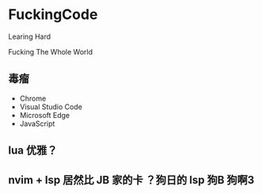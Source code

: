 # FuckingCode

Learing Hard


Fucking The Whole World

## 毒瘤
- Chrome
- Visual Studio Code
- Microsoft Edge
- JavaScript

## lua 优雅？
## nvim + lsp 居然比 JB 家的卡 ？狗日的 lsp 狗B 狗啊3
